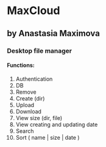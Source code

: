 <h1> MaxCloud </h1>
<h2> by Anastasia Maximova </h2>
<h3>Desktop file manager </h3>
<h4>Functions:</h4>
<ol>
<li>Authentication </li>
<li>DB </li>
<li>Remove </li>
<li>Create (dir) </li>
<li>Upload </li>
<li>Download </li>
<li>View size (dir, file)</li>
<li>View creating and updating date</li>
<li>Search</li>
<li>Sort ( name | size | date )</li>
</ol>